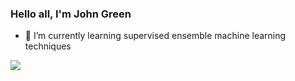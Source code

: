 ### Hello all, I'm John Green

- 🌱 I’m currently learning supervised ensemble machine learning techniques

<img src="https://github-readme-stats.vercel.app/api?username=johgreen&&show_icons=true&title_color=ffffff&icon_color=bb2acf&text_color=daf7dc&bg_color=151515">
